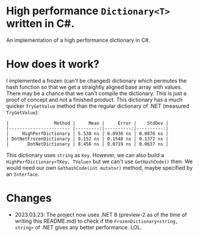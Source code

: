 # High performance `Dictionary<T>` written in C#.
An implementation of a high performance dictionary in C#.
# How does it work?
I implemented a frozen (can't be changed) dictionary which permutes the hash function so that we get a straightly aligned base array with values. There may be a chance that we can't compile the dictionary. This is just a proof of concept and not a finished product.
This dictionary has a much quicker `TryGetValue` method than the regular dictionary of .NET (measured `TryGetValue`):
```plaintext
|                 Method |     Mean |     Error |    StdDev |
|----------------------- |---------:|----------:|----------:|
|     HighPerfDictionary | 5.538 ns | 0.0936 ns | 0.0876 ns |
| DotNetFrozenDictionary | 9.152 ns | 0.1548 ns | 0.1372 ns |
|       DotNetDictionary | 8.456 ns | 0.0719 ns | 0.0637 ns |
```
This dictionary uses `string` as `Key`. However, we can also build a `HighPerfDictionary<TKey, TValue>` but we can't use `GetHashCode()` then. We would need our own `GethashCode(int mutator)` method, maybe specified by an `Interface`.
# Changes
* 2023.03.23: The project now uses .NET 8 (preview-2 as of the time of writing this README.md) to check if the `FrozenDictionary<string, string>` of .NET gives any better performance. LOL.